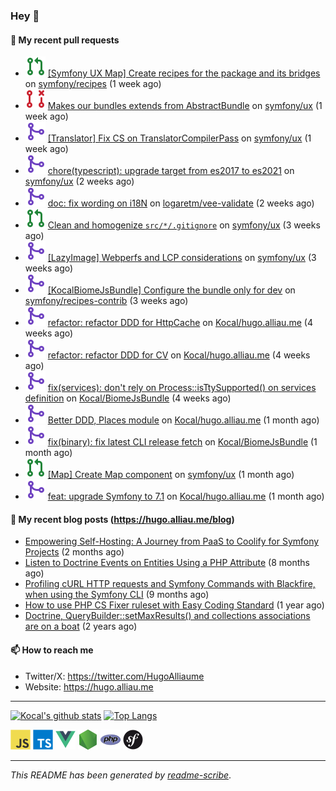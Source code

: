 ### Hey 👋

#### 👷 My recent pull requests

- ![](./assets/pr-open.svg) [[Symfony UX Map] Create recipes for the package and its bridges](https://github.com/symfony/recipes/pull/1329) on [symfony/recipes](https://github.com/symfony/recipes) (1 week ago)
- ![](./assets/pr-closed.svg) [Makes our bundles extends from AbstractBundle](https://github.com/symfony/ux/pull/1997) on [symfony/ux](https://github.com/symfony/ux) (1 week ago)
- ![](./assets/pr-merged.svg) [[Translator] Fix CS on TranslatorCompilerPass](https://github.com/symfony/ux/pull/1996) on [symfony/ux](https://github.com/symfony/ux) (1 week ago)
- ![](./assets/pr-merged.svg) [chore(typescript): upgrade target from es2017 to es2021](https://github.com/symfony/ux/pull/1987) on [symfony/ux](https://github.com/symfony/ux) (2 weeks ago)
- ![](./assets/pr-merged.svg) [doc: fix wording on i18N](https://github.com/logaretm/vee-validate/pull/4812) on [logaretm/vee-validate](https://github.com/logaretm/vee-validate) (2 weeks ago)
- ![](./assets/pr-open.svg) [Clean and homogenize `src/*/.gitignore`](https://github.com/symfony/ux/pull/1969) on [symfony/ux](https://github.com/symfony/ux) (3 weeks ago)
- ![](./assets/pr-merged.svg) [[LazyImage] Webperfs and LCP considerations](https://github.com/symfony/ux/pull/1967) on [symfony/ux](https://github.com/symfony/ux) (3 weeks ago)
- ![](./assets/pr-merged.svg) [[KocalBiomeJsBundle] Configure the bundle only for dev](https://github.com/symfony/recipes-contrib/pull/1630) on [symfony/recipes-contrib](https://github.com/symfony/recipes-contrib) (3 weeks ago)
- ![](./assets/pr-merged.svg) [refactor: refactor DDD for HttpCache](https://github.com/Kocal/hugo.alliau.me/pull/38) on [Kocal/hugo.alliau.me](https://github.com/Kocal/hugo.alliau.me) (4 weeks ago)
- ![](./assets/pr-merged.svg) [refactor: refactor DDD for CV](https://github.com/Kocal/hugo.alliau.me/pull/37) on [Kocal/hugo.alliau.me](https://github.com/Kocal/hugo.alliau.me) (4 weeks ago)
- ![](./assets/pr-merged.svg) [fix(services): don&#39;t rely on Process::isTtySupported() on services definition](https://github.com/Kocal/BiomeJsBundle/pull/8) on [Kocal/BiomeJsBundle](https://github.com/Kocal/BiomeJsBundle) (4 weeks ago)
- ![](./assets/pr-merged.svg) [Better DDD, Places module](https://github.com/Kocal/hugo.alliau.me/pull/36) on [Kocal/hugo.alliau.me](https://github.com/Kocal/hugo.alliau.me) (1 month ago)
- ![](./assets/pr-merged.svg) [fix(binary): fix latest CLI release fetch](https://github.com/Kocal/BiomeJsBundle/pull/7) on [Kocal/BiomeJsBundle](https://github.com/Kocal/BiomeJsBundle) (1 month ago)
- ![](./assets/pr-open.svg) [[Map] Create Map component](https://github.com/symfony/ux/pull/1937) on [symfony/ux](https://github.com/symfony/ux) (1 month ago)
- ![](./assets/pr-merged.svg) [feat: upgrade Symfony to 7.1](https://github.com/Kocal/hugo.alliau.me/pull/35) on [Kocal/hugo.alliau.me](https://github.com/Kocal/hugo.alliau.me) (1 month ago)

#### 📜 My recent blog posts (https://hugo.alliau.me/blog)

- [Empowering Self-Hosting: A Journey from PaaS to Coolify for Symfony Projects](https://hugo.alliau.me/blog/posts/empowering-self-hosting-a-journey-from-paas-to-coolify-for-symfony-projects) (2 months ago)
- [Listen to Doctrine Events on Entities Using a PHP Attribute](https://hugo.alliau.me/blog/posts/2023-11-12-listen-to-doctrine-events-on-entities-using-a-php-attribute) (8 months ago)
- [Profiling cURL HTTP requests and Symfony Commands with Blackfire, when using the Symfony CLI](https://hugo.alliau.me/blog/posts/2023-10-21-profiling-curl-http-requests-and-symfony-commands-with-blackfire-when-using-the-symfony-cli) (9 months ago)
- [How to use PHP CS Fixer ruleset with Easy Coding Standard](https://hugo.alliau.me/blog/posts/2023-07-19-how-to-use-php-cs-fixer-ruleset-with-easy-coding-standard) (1 year ago)
- [Doctrine, QueryBuilder::setMaxResults() and collections associations are on a boat](https://hugo.alliau.me/blog/posts/2022-01-07-doctrine-querybuilder-setmaxresults-and-collections-associations-are-on-a-boat) (2 years ago)

#### 📫 How to reach me

- Twitter/X: https://twitter.com/HugoAlliaume
- Website: https://hugo.alliau.me

---

[![Kocal's github stats](https://github-readme-stats.vercel.app/api?username=Kocal&count_private=true&hide=stars)](https://github.com/anuraghazra/github-readme-stats)
[![Top Langs](https://github-readme-stats.vercel.app/api/top-langs/?username=Kocal&layout=compact)](https://github.com/anuraghazra/github-readme-stats)

<img src="https://raw.githubusercontent.com/devicons/devicon/master/icons/javascript/javascript-original.svg" alt="javascript" title="javascript" width="32" height="32"/> <img src="https://raw.githubusercontent.com/devicons/devicon/master/icons/typescript/typescript-original.svg" alt="typescript" title="typescript" width="32" height="32"/> <img src="https://raw.githubusercontent.com/devicons/devicon/master/icons/vuejs/vuejs-original.svg" alt="vuejs" title="vuejs" width="32" height="32"/> <img src="https://raw.githubusercontent.com/devicons/devicon/master/icons/nodejs/nodejs-original.svg" alt="nodejs" title="nodejs" width="32" height="32"/> <img src="https://raw.githubusercontent.com/devicons/devicon/master/icons/php/php-original.svg" alt="php" title="php" width="32" height="32"/> <img src="https://raw.githubusercontent.com/devicons/devicon/master/icons/symfony/symfony-original.svg" alt="symfony" title="symfony" width="32" height="32"/> 

---

_This README has been generated by [readme-scribe](https://github.com/muesli/readme-scribe/)_.

